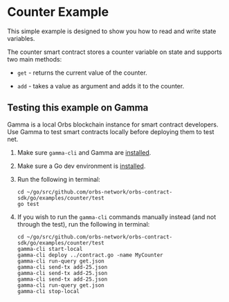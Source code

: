 # Counter Example

This simple example is designed to show you how to read and write state variables.

The counter smart contract stores a counter variable on state and supports two main methods:

* `get` - returns the current value of the counter.

* `add` - takes a value as argument and adds it to the counter.

## Testing this example on Gamma

Gamma is a local Orbs blockchain instance for smart contract developers. Use Gamma to test smart contracts locally before deploying them to test net.

1. Make sure `gamma-cli` and Gamma are [installed](../../../GAMMA.md).

2. Make sure a Go dev environment is [installed](../../../README.md).

3. Run the following in terminal:

    ```
    cd ~/go/src/github.com/orbs-network/orbs-contract-sdk/go/examples/counter/test
    go test
    ```
    
4. If you wish to run the `gamma-cli` commands manually instead (and not through the test), run the following in terminal:

    ```
    cd ~/go/src/github.com/orbs-network/orbs-contract-sdk/go/examples/counter/test
    gamma-cli start-local
    gamma-cli deploy ../contract.go -name MyCounter
    gamma-cli run-query get.json
    gamma-cli send-tx add-25.json
    gamma-cli send-tx add-25.json
    gamma-cli send-tx add-25.json
    gamma-cli run-query get.json
    gamma-cli stop-local
    ```